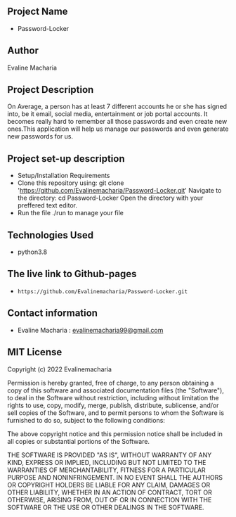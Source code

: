 ## Project Name
* Password-Locker
## Author
 Evaline Macharia

## Project Description
On Average, a person has at least 7 different accounts he or she has signed into, be it email, social media, entertainment or job portal accounts. It becomes really hard to remember all those passwords and even create new ones.This application will help us manage our passwords and even generate new passwords for us. 


## Project set-up description
* Setup/Installation Requirements
* Clone this repository using: git clone 'https://github.com/Evalinemacharia/Password-Locker.git'
Navigate to the directory: cd Password-Locker
Open the directory with your preffered text editor.
* Run the file ./run to manage your file

## Technologies Used
+ python3.8

## The live link to Github-pages
* `https://github.com/Evalinemacharia/Password-Locker.git`

## Contact information
* Evaline Macharia : evalinemacharia99@gmail.com


## MIT License

Copyright (c) 2022 Evalinemacharia

Permission is hereby granted, free of charge, to any person obtaining a copy of this software and associated documentation files (the "Software"), to deal in the Software without restriction, including without limitation the rights to use, copy, modify, merge, publish, distribute, sublicense, and/or sell copies of the Software, and to permit persons to whom the Software is furnished to do so, subject to the following conditions:

The above copyright notice and this permission notice shall be included in all copies or substantial portions of the Software.

THE SOFTWARE IS PROVIDED "AS IS", WITHOUT WARRANTY OF ANY KIND, EXPRESS OR IMPLIED, INCLUDING BUT NOT LIMITED TO THE WARRANTIES OF MERCHANTABILITY, FITNESS FOR A PARTICULAR PURPOSE AND NONINFRINGEMENT. IN NO EVENT SHALL THE AUTHORS OR COPYRIGHT HOLDERS BE LIABLE FOR ANY CLAIM, DAMAGES OR OTHER LIABILITY, WHETHER IN AN ACTION OF CONTRACT, TORT OR OTHERWISE, ARISING FROM, OUT OF OR IN CONNECTION WITH THE SOFTWARE OR THE USE OR OTHER DEALINGS IN THE SOFTWARE.


